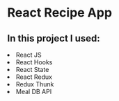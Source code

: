 <h1> 
React Recipe App  
</h1>
<h2>In this project I used:</h2>
<li>React JS</li>
<li>React Hooks</li>
<li>React State</li>
<li>React Redux</li>
<li>Redux Thunk</li>
<li>Meal DB API</li>

